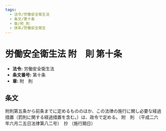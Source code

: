 ```yaml
---
tags:
  - 法令/労働安全衛生法
  - 条文/第十条
  - 章/附_則
  - 体系/労働安全衛生
---
```

# 労働安全衛生法 附　則 第十条

- **法令:** 労働安全衛生法
- **条文番号:** 第十条
- **章:** 附　則

## 条文
附則第五条から前条までに定めるもののほか、この法律の施行に関し必要な経過措置（罰則に関する経過措置を含む。）は、政令で定める。
附　則　（平成二六年六月二五日法律第八二号）　抄
（施行期日）

